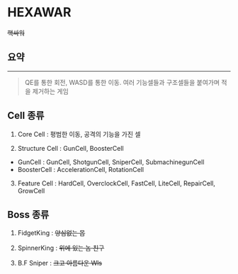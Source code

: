 # HEXAWAR
<del>핵싸워</del>

## 요약
-----------
> QE를 통한 회전, WASD를 통한 이동.
> 여러 기능셀들과 구조셀들을 붙여가며 적을 제거하는 게임


## Cell 종류

1. Core Cell : 평범한 이동, 공격의 기능을 가진 셀

2. Structure Cell : GunCell, BoosterCell
* GunCell : GunCell, ShotgunCell, SniperCell, SubmachinegunCell
* BoosterCell : AccelerationCell, RotationCell
3. Feature Cell : HardCell, OverclockCell, FastCell, LiteCell, RepairCell, GrowCell

## Boss 종류

1. FidgetKing : <del>양심없는 몹</del>

2. SpinnerKing : <del>위에 있는 놈 친구</del>

3. B.F Sniper : <del>크고 아름다운 Wls</del>

